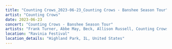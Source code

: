 ```yaml
---
title: "Counting Crows_2023-06-23_Counting Crows - Banshee Season Tour"
artist: "Counting Crows"
date: 2023-06-23
concert: "Counting Crows - Banshee Season Tour"
artists: "Frank Turner, Abbe May, Beck, Allison Russell, Counting Crows, Ben Catley, Dashboard Confessional, 19-Twenty, Glory Days"
location: "Ravinia Festival"
location_details: "Highland Park, IL, United States"
---
```

